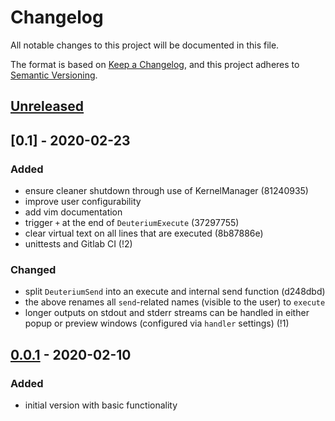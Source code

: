 # Changelog
All notable changes to this project will be documented in this file.

The format is based on [Keep a Changelog](https://keepachangelog.com/en/1.0.0/),
and this project adheres to [Semantic Versioning](https://semver.org/spec/v2.0.0.html).

## [Unreleased]


## [0.1] - 2020-02-23

### Added
- ensure cleaner shutdown through use of KernelManager (81240935)
- improve user configurability
- add vim documentation
- trigger `+` at the end of `DeuteriumExecute` (37297755)
- clear virtual text on all lines that are executed (8b87886e)
- unittests and Gitlab CI (!2)

### Changed
- split `DeuteriumSend` into an execute and internal send function (d248dbd)
- the above renames all `send`-related names (visible to the user) to `execute`
- longer outputs on stdout and stderr streams can be handled in either popup or
    preview windows (configured via `handler` settings) (!1)


## [0.0.1] - 2020-02-10

### Added
- initial version with basic functionality


[Unreleased]: https://gitlab.com/mrossinek/deuterium/-/compare/v0.0.1...master
[0.0.1]: https://gitlab.com/mrossinek/deuterium/-/tags/v0.0.1
